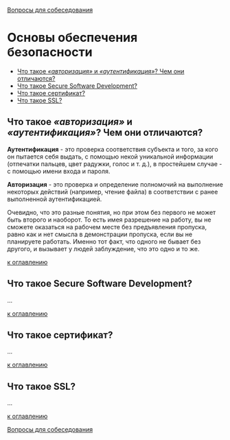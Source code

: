 [Вопросы для собеседования](README.md)

# Основы обеспечения безопасности
+ [Что такое _«авторизация»_ и _«аутентификация»_? Чем они отличаются?](#что-такое-авторизация-и-аутентификация-чем-они-отличаются)
+ [Что такое Secure Software Development?](#что-такое-secure-software-development)
+ [Что такое сертификат?](#что-такое-сертификат)
+ [Что такое SSL?](#что-такое-ssl)

## Что такое _«авторизация»_ и _«аутентификация»_? Чем они отличаются?
__Аутентификация__ - это проверка соответствия субъекта и того, за кого он пытается себя выдать, с помощью некой уникальной информации (отпечатки пальцев, цвет радужки, голос и т. д.), в простейшем случае - с помощью имени входа и пароля.

__Авторизация__ - это проверка и определение полномочий на выполнение некоторых действий (например, чтение файла) в соответствии с ранее выполненной аутентификацией.

Очевидно, что это разные понятия, но при этом без первого не может быть второго и наоборот. То есть имея разрешение на работу, вы не сможете оказаться на рабочем месте без предъявления пропуска, равно как и нет смысла в демонстрации пропуска, если вы не планируете работать. Именно тот факт, что одного не бывает без другого, и вызывает у людей заблуждение, что это одно и то же.

[к оглавлению](#Основы-обеспечения-безопасности)

## Что такое Secure Software Development?
...

[к оглавлению](#Основы-обеспечения-безопасности)

## Что такое сертификат?
...

[к оглавлению](#Основы-обеспечения-безопасности)

## Что такое SSL?
...

[к оглавлению](#Основы-обеспечения-безопасности)

[Вопросы для собеседования](README.md)